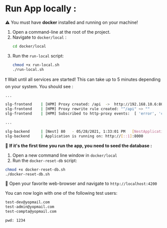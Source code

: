# Run App locally :
:warning: You must have **docker** installed and running on your machine!

1. Open a command-line at the root of the project.
2. Navigate to `docker/local` :
   ```sh
   cd docker/local
   ```
3. Run the `run-local` script:
   ```sh
   chmod +x run-local.sh
   ./run-local.sh
   ```
   
❗️ Wait until all services are started! This can take up to 5 minutes depending on your system. You should see : 
```sh
...

slg-frontend    | [HPM] Proxy created: /api  ->  http://192.168.10.6:8000/api
slg-frontend    | [HPM] Proxy rewrite rule created: "^/api" ~> ""
slg-frontend    | [HPM] Subscribed to http-proxy events:  [ 'error', 'close' ]

...

slg-backend     | [Nest] 80   - 05/28/2021, 1:33:01 PM   [NestApplication] Nest application successfully started +14ms
slg-backend     | Application is running on: http://[::1]:8000
```

:pushpin:  **If it's the first time you run the app, you need to seed the database :**
  1. Open a new command line window in `docker/local`
  2. Run the `docker-reset-db` script:
  ```sh
  chmod +x docker-reset-db.sh
  ./docker-reset-db.sh
  ```
  
:rocket: Open your favorite web-browser and navigate to `http://localhost:4200`

You can now login with one of the following test users: 

```sh
test-dev@yopmail.com
test-admin@yopmail.com
test-compta@yopmail.com

pwd: 1234
```
